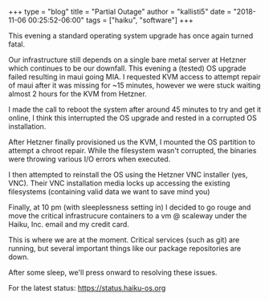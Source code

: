 +++
type = "blog"
title = "Partial Outage"
author = "kallisti5"
date = "2018-11-06 00:25:52-06:00"
tags = ["haiku", "software"]
+++

This evening a standard operating system upgrade has once again turned fatal.

Our infrastructure still depends on a single bare metal server at Hetzner which
continues to be our downfall. This evening a (tested) OS upgrade failed resulting
in maui going MIA. I requested KVM access to attempt repair of maui after it was
missing for ~15 minutes, however we were stuck waiting almost 2 hours for the KVM
from Hetzner.

I made the call to reboot the system after around 45 minutes to try and get it online,
I think this interrupted the OS upgrade and rested in a corrupted OS installation.

After Hetzner finally provisioned us the KVM, I mounted the OS partition to attempt
a chroot repair. While the filesystem wasn't corrupted, the binaries were throwing
various I/O errors when executed.

I then attempted to reinstall the OS using the Hetzner VNC installer (yes, VNC).
Their VNC installation media locks up accessing the existing filesystems (containing
valid data we want to save mind you)

Finally, at 10 pm (with sleeplessness setting in) I decided to go rouge and move
the critical infrastrucure containers to a vm @ scaleway under the Haiku, Inc. email
and my credit card.

This is where we are at the moment. Critical services (such as git) are running, but
several important things like our package repositories are down.

After some sleep, we'll press onward to resolving these issues.

For the latest status:  https://status.haiku-os.org
